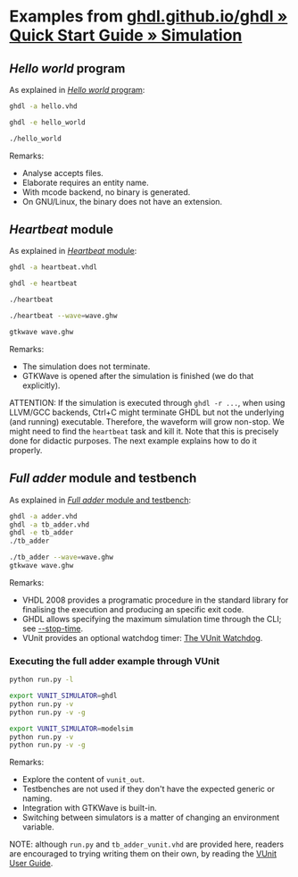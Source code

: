 # Examples from [ghdl.github.io/ghdl » Quick Start Guide » Simulation](https://ghdl.github.io/ghdl/quick_start/simulation)

## *Hello world* program

As explained in [*Hello world* program](https://ghdl.github.io/ghdl/quick_start/simulation/hello):

```sh
ghdl -a hello.vhd

ghdl -e hello_world

./hello_world
```

Remarks:

- Analyse accepts files.
- Elaborate requires an entity name.
- With mcode backend, no binary is generated.
- On GNU/Linux, the binary does not have an extension.

## *Heartbeat* module

As explained in [*Heartbeat* module](https://ghdl.github.io/ghdl/quick_start/simulation/heartbeat):

```sh
ghdl -a heartbeat.vhdl

ghdl -e heartbeat

./heartbeat

./heartbeat --wave=wave.ghw

gtkwave wave.ghw
```

Remarks:

- The simulation does not terminate.
- GTKWave is opened after the simulation is finished (we do that explicitly).

ATTENTION: If the simulation is executed through `ghdl -r ...`, when using LLVM/GCC backends, Ctrl+C might terminate GHDL
but not the underlying (and running) executable. Therefore, the waveform will grow non-stop. We might need to find the
`heartbeat` task and kill it. Note that this is precisely done for didactic purposes. The next example explains how to do
it properly.

## *Full adder* module and testbench

As explained in [*Full adder* module and testbench](https://ghdl.github.io/ghdl/quick_start/simulation/adder):

```sh
ghdl -a adder.vhd
ghdl -a tb_adder.vhd
ghdl -e tb_adder
./tb_adder

./tb_adder --wave=wave.ghw
gtkwave wave.ghw
```

Remarks:

- VHDL 2008 provides a programatic procedure in the standard library for finalising the execution and producing an specific exit code.
- GHDL allows specifying the maximum simulation time through the CLI; see [--stop-time](https://ghdl.github.io/ghdl/using/Simulation.html#cmdoption-ghdl-stop-time).
- VUnit provides an optional watchdog timer: [The VUnit Watchdog](http://vunit.github.io/run/user_guide.html?#the-vunit-watchdog).

### Executing the full adder example through VUnit

```sh
python run.py -l

export VUNIT_SIMULATOR=ghdl
python run.py -v
python run.py -v -g

export VUNIT_SIMULATOR=modelsim
python run.py -v
python run.py -v -g
```

Remarks:

- Explore the content of `vunit_out`.
- Testbenches are not used if they don't have the expected generic or naming.
- Integration with GTKWave is built-in.
- Switching between simulators is a matter of changing an environment variable.

NOTE: although `run.py` and `tb_adder_vunit.vhd` are provided here, readers are encouraged to trying writing them on their own, by reading the [VUnit User Guide](http://vunit.github.io/user_guide.html).
